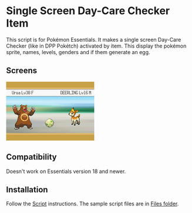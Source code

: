 # Single Screen Day-Care Checker Item
This script is for Pokémon Essentials. It makes a single screen Day-Care Checker (like in DPP Pokétch) activated by item. This display the pokémon sprite, names, levels, genders and if them generate an egg.

## Screens
![](Screens/screen.png)

## Compatibility
Doesn't work on Essentials version 18 and newer.

## Installation
Follow the [Script](/Script.rb) instructions. The sample script files are in [Files folder](/Files).